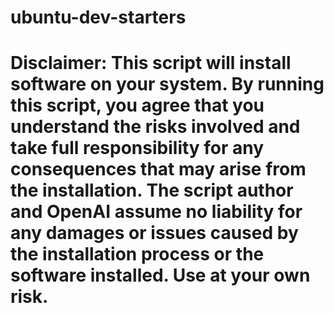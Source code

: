 # ubuntu-dev-starters


# Disclaimer: This script will install software on your system. By running this script, you agree that you understand the risks involved and take full responsibility for any consequences that may arise from the installation. The script author and OpenAI assume no liability for any damages or issues caused by the installation process or the software installed. Use at your own risk.
